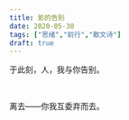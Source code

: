 ```yaml
---
title: 影的告别
date: 2020-05-30
tags: ["思绪","前行","散文诗"]
draft: true
---
```


于此刻，人，我与你告别。

<!--more-->
<br>

离去——你我互委弃而去。
